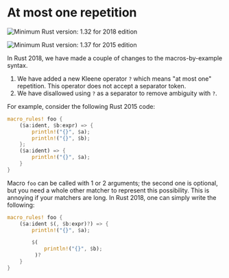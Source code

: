 # At most one repetition

![Minimum Rust version: 1.32](https://img.shields.io/badge/Minimum%20Rust%20Version-1.32-brightgreen.svg) for 2018 edition

![Minimum Rust version: 1.37](https://img.shields.io/badge/Minimum%20Rust%20Version-1.37-brightgreen.svg) for 2015 edition

In Rust 2018, we have made a couple of changes to the macros-by-example syntax.

1. We have added a new Kleene operator `?` which means "at most one"
   repetition. This operator does not accept a separator token.
2. We have disallowed using `?` as a separator to remove ambiguity with `?`.

For example, consider the following Rust 2015 code:

```rust
macro_rules! foo {
    ($a:ident, $b:expr) => {
        println!("{}", $a);
        println!("{}", $b);
    };
    ($a:ident) => {
        println!("{}", $a);
    }
}
```

Macro `foo` can be called with 1 or 2 arguments; the second one is optional,
but you need a whole other matcher to represent this possibility. This is
annoying if your matchers are long. In Rust 2018, one can simply write the
following:

```rust
macro_rules! foo {
    ($a:ident $(, $b:expr)?) => {
        println!("{}", $a);

        $(
            println!("{}", $b);
         )?
    }
}
```
